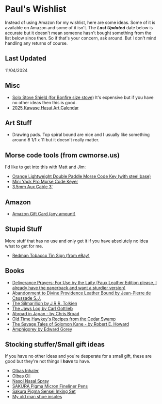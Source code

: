 # Paul's Wishlist

Instead of using Amazon for my wishlist, here are some ideas.  Some of it is available on Amazon and some of it isn't.  The ***Last Updated*** date below is accurate but it doesn't mean someone hasn't bought something from the list below since then.  So if that's your concern, ask around.  But I don't mind handling any returns of course.

## Last Updated
11/04/2024


## Misc
- [Solo Stove Shield (for Bonfire size stove)](https://www.solostove.com/en-us/p/shield?sku=SSBON-SHIELD&queryID=0cbbe66af0ae8607fd9778b7d10d19a7) It's expensive but if you have no other ideas then this is good.
- [2025 Kawase Hasui Art Calendar](https://www.amazon.com/Japanese-Calendar-2025-Collection-TD-737G/dp/B0D8159RVR/ref=sr_1_1?sr=8-1)

## Art Stuff
- Drawing pads.  Top spiral bound are nice and I usually like something around 8 1/1 x 11 but it doesn't really matter.

  
## Morse code tools (from cwmorse.us)
I'd like to get into this with Matt and Jim:
- [Orange Lightweight Double Paddle Morse Code Key (with steel base)](https://cwmorse.us/products/orange-lightweight-double-paddle-morse-code-key?variant=42399680430339)
- [Mini Yack Pro Morse Code Keyer](https://cwmorse.us/products/mini-yack-pro-morse-code-keyer)
- [3.5mm Aux Cable 3'](https://cwmorse.us/products/3-5mm-aux-cable)

## Amazon
- [Amazon Gift Card (any amount)](https://www.amazon.com/dp/B0BXD2TYS8/?coliid=I3923IRR3RZRL0&colid=399HQA33U6DWR&psc=1&ref_=list_c_wl_lv_ov_lig_dp_it)

## Stupid Stuff
More stuff that has no use and only get it if you have absolutely no idea what to get for me.
- [Redman Tobacco Tin Sign (from eBay)](https://www.ebay.com/itm/364023693973)

## Books
- [Deliverance Prayers: For Use by the Laity (Faux Leather Edition please, I already have the paperback and want a sturdier version)](https://sentradpress.com/product/deliverance-prayers-for-use-by-the-laity/)
- [Abandonment to Divine Providence Leather Bound by Jean-Pierre de Caussade S.J.](https://www.amazon.com/dp/0819808768/?coliid=I3GFBRHMU13BUE&colid=399HQA33U6DWR&psc=1&ref_=list_c_wl_lv_ov_lig_dp_it)
- [The Silmarillion by J.R.R. Tolkien](https://www.amazon.com/Silmarillion-Illustrated-J-R-R-Tolkien/dp/0063280779/ref=pd_bxgy_thbs_d_sccl_2/144-5891597-9148706?psc=1)
- [The Jaws Log by Carl Gottlieb](https://www.amazon.com/dp/0062229281/?coliid=I1JNDSM3OVREI4&colid=399HQA33U6DWR&psc=1&ref_=list_c_wl_lv_ov_lig_dp_it)
- [Abroad in Japan - by Chris Broad](https://www.amazon.com/dp/1787637077/?coliid=IW1S6XL4QR392&colid=7KWEL2GMFDU1&psc=0&ref_=list_c_wl_lv_ov_lig_dp_it)
- [Old Time Hawkey's Recipes from the Cedar Swamp](https://www.amazon.com/dp/0744093902/?coliid=I23YUGWT91CB25&colid=7KWEL2GMFDU1&psc=1&ref_=list_c_wl_lv_ov_lig_dp_it)
- [The Savage Tales of Solomon Kane - by Robert E. Howard](https://www.amazon.com/Savage-Tales-Solomon-Kane/dp/0345461509/ref=sr_1_1?s=books&sr=1-1)
- [Amphigorey by Edward Gorey](https://www.amazon.com/Amphigorey-Fifteen-Books-Edward-Gorey/dp/0399504338/ref=sr_1_1?sr=8-1#customerReviews)

## Stocking stuffer/Small gift ideas
 If you have no other ideas and you're desperate for a small gift, these are good but they're not things I ***have*** to have.
 
- [Olbas Inhaler](https://www.amazon.com/dp/B00014DMG4/?coliid=I2DJKAPUO9QMAS&colid=273JPDPIP3B2M&psc=1&ref_=list_c_wl_lv_ov_lig_dp_it)
- [Olbas Oil](https://www.amazon.com/dp/B07YQ1XM6J/?coliid=I1TYHZFUR8SBD4&colid=273JPDPIP3B2M&psc=0&ref_=list_c_wl_lv_ov_lig_dp_it)
- [Nasol Nasal Spray](https://www.amazon.com/dp/B07CTCLHJJ/?coliid=I2IJ9SBNQCTQ0L&colid=273JPDPIP3B2M&psc=1&ref_=list_c_wl_lv_ov_lig_dp_it)
- [SAKURA Pigma Micron Fineliner Pens](https://www.amazon.com/dp/B0008G8G8Y/?coliid=IGSKNCVPZJCQH&colid=273JPDPIP3B2M&ref_=list_c_wl_lv_ov_lig_dp_it)
- [Sakura Pigma Sensei Inking Set](https://www.amazon.com/dp/B001463RWW/?coliid=I2DSSINDWNL3WW&colid=273JPDPIP3B2M&ref_=list_c_wl_lv_ov_lig_dp_it)
- [My old man shoe insoles](https://www.amazon.com/dp/B01LCPQCYY/?coliid=I1O9LQ1CFL2RJG&colid=273JPDPIP3B2M&psc=1&ref_=list_c_wl_lv_ov_lig_dp_it)
  
